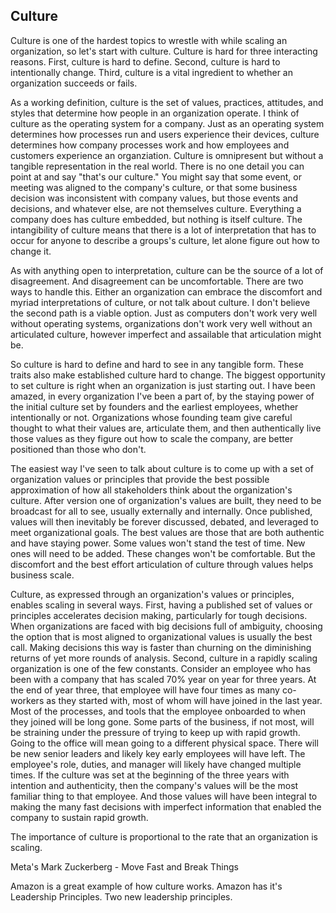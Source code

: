 ## Culture

Culture is one of the hardest topics to wrestle with while scaling an organization, so let's start with culture. Culture is hard for three interacting reasons. First, culture is hard to define. Second, culture is hard to intentionally change. Third, culture is a vital ingredient to whether an organization succeeds or fails. 

As a working definition, culture is the set of values, practices, attitudes, and styles that determine how people in an organization operate. I think of culture as the operating system for a company. Just as an operating system determines how processes run and users experience their devices, culture determines how company processes work and how employees and customers experience an organziation. Culture is omnipresent but without a tangible representation in the real world. There is no one detail you can point at and say "that's our culture." You might say that some event, or meeting was aligned to the company's culture, or that some business decision was inconsistent with company values, but those events and decisions, and whatever else, are not themselves culture. Everything a company does has culture embedded, but nothing is itself culture. The intangibility of culture means that there is a lot of interpretation that has to occur for anyone to describe a groups's culture, let alone figure out how to change it. 

As with anything open to interpretation, culture can be the source of a lot of disagreement. And disagreement can be uncomfortable. There are two ways to handle this. Either an organization can embrace the discomfort and myriad interpretations of culture, or not talk about culture. I don't believe the second path is a viable option. Just as computers don't work very well without operating systems, organizations don't work very well without an articulated culture, however imperfect and assailable that articulation might be.

So culture is hard to define and hard to see in any tangible form. These traits also make established culture hard to change. The biggest opportunity to set culture is right when an organization is just starting out. I have been amazed, in every organization I've been a part of, by the staying power of the initial culture set by founders and the earliest employees, whether intentionally or not. Organizations whose founding team give careful thought to what their values are, articulate them, and then authentically live those values as they figure out how to scale the company, are better positioned than those who don't.

The easiest way I've seen to talk about culture is to come up with a set of organization values or principles that provide the best possible approximation of how all stakeholders think about the organization's culture. After version one of organization's values are built, they need to be broadcast for all to see, usually externally and internally. Once published, values will then inevitably be forever discussed, debated, and leveraged to meet organizational goals. The best values are those that are both authentic and have staying power. Some values won't stand the test of time. New ones will need to be added. These changes won't be comfortable. But the discomfort and the best effort articulation of culture through values helps business scale.

Culture, as expressed through an organization's values or principles, enables scaling in several ways. First, having a published set of values or principles accelerates decision making, particularly for tough decisions. When organizations are faced with big decisions full of ambiguity, choosing the option that is most aligned to organizational values is usually the best call. Making decisions this way is faster than churning on the diminishing returns of yet more rounds of analysis. Second, culture in a rapidly scaling organization is one of the few constants. Consider an employee who has been with a company that has scaled 70% year on year for three years. At the end of year three, that employee will have four times as many co-workers as they started with, most of whom will have joined in the last year. Most of the processes, and tools that the employee onboarded to when they joined will be long gone. Some parts of the business, if not most, will be straining under the pressure of trying to keep up with rapid growth. Going to the office will mean going to a different physical space. There will be new senior leaders and likely key early employees will have left. The employee's role, duties, and manager will likely have changed multiple times. If the culture was set at the beginning of the three years with intention and authenticity, then the company's values will be the most familiar thing to that employee. And those values will have been integral to making the many fast decisions with imperfect information that enabled the company to sustain rapid growth.


The importance of culture is proportional to the rate that an organization is scaling.


Meta's Mark Zuckerberg - Move Fast and Break Things

Amazon is a great example of how culture works. Amazon has it's Leadership Principles. Two new leadership principles.



